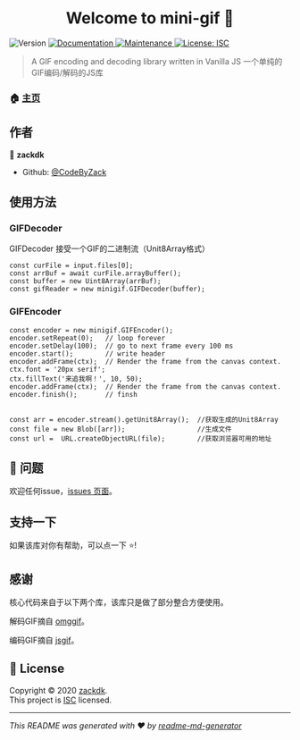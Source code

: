 <h1 align="center">Welcome to mini-gif 👋</h1>
<p>
  <img alt="Version" src="https://img.shields.io/badge/version-1.0.0-blue.svg?cacheSeconds=2592000" />
  <a href="https://github.com/CodeByZack/mini-gif#readme" target="_blank">
    <img alt="Documentation" src="https://img.shields.io/badge/documentation-yes-brightgreen.svg" />
  </a>
  <a href="https://github.com/CodeByZack/mini-gif/graphs/commit-activity" target="_blank">
    <img alt="Maintenance" src="https://img.shields.io/badge/Maintained%3F-yes-green.svg" />
  </a>
  <a href="https://github.com/CodeByZack/mini-gif/blob/master/LICENSE" target="_blank">
    <img alt="License: ISC" src="https://img.shields.io/github/license/CodeByZack/mini-gif" />
  </a>
</p>

> A GIF encoding and decoding library written in Vanilla JS
> 一个单纯的GIF编码/解码的JS库

### 🏠 [主页](https://github.com/CodeByZack/mini-gif#readme)

## 作者

👤 **zackdk**

* Github: [@CodeByZack](https://github.com/CodeByZack)

## 使用方法

### GIFDecoder 

GIFDecoder 接受一个GIF的二进制流（Unit8Array格式）

```
const curFile = input.files[0];
const arrBuf = await curFile.arrayBuffer();
const buffer = new Uint8Array(arrBuf);
const gifReader = new minigif.GIFDecoder(buffer);

```

### GIFEncoder


```
const encoder = new minigif.GIFEncoder();
encoder.setRepeat(0);   // loop forever
encoder.setDelay(100);  // go to next frame every 100 ms
encoder.start();        // write header
encoder.addFrame(ctx);  // Render the frame from the canvas context.
ctx.font = '20px serif';
ctx.fillText('来追我啊！', 10, 50);
encoder.addFrame(ctx);  // Render the frame from the canvas context.
encoder.finish();       // finsh


const arr = encoder.stream().getUnit8Array();  //获取生成的Unit8Array
const file = new Blob([arr]);                  //生成文件
const url =  URL.createObjectURL(file);        //获取浏览器可用的地址

```

## 🤝 问题

欢迎任何issue，[issues 页面](https://github.com/CodeByZack/mini-gif/issues)。

## 支持一下

如果该库对你有帮助，可以点一下 ⭐️!

## 感谢

核心代码来自于以下两个库，该库只是做了部分整合方便使用。

解码GIF摘自 [omggif](https://github.com/deanm/omggif)。

编码GIF摘自 [jsgif](https://github.com/antimatter15/jsgif)。

## 📝 License

Copyright © 2020 [zackdk](https://github.com/CodeByZack).<br />
This project is [ISC](https://github.com/CodeByZack/mini-gif/blob/master/LICENSE) licensed.

***
_This README was generated with ❤️ by [readme-md-generator](https://github.com/kefranabg/readme-md-generator)_